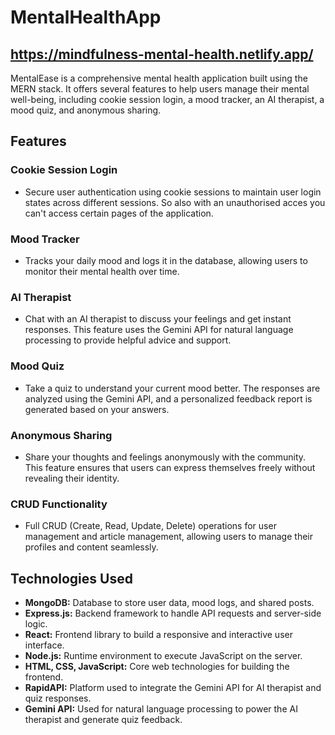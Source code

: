 # MentalHealthApp  

## https://mindfulness-mental-health.netlify.app/

MentalEase is a comprehensive mental health application built using the MERN stack. It offers several features to help users manage their mental well-being, including cookie session login, a mood tracker, an AI therapist, a mood quiz, and anonymous sharing.

## Features

### Cookie Session Login
- Secure user authentication using cookie sessions to maintain user login states across different sessions. So also with an unauthorised acces you can't access certain pages of the application. 

### Mood Tracker
- Tracks your daily mood and logs it in the database, allowing users to monitor their mental health over time.

### AI Therapist
- Chat with an AI therapist to discuss your feelings and get instant responses. This feature uses the Gemini API for natural language processing to provide helpful advice and support.

### Mood Quiz
- Take a quiz to understand your current mood better. The responses are analyzed using the Gemini API, and a personalized feedback report is generated based on your answers.

### Anonymous Sharing
- Share your thoughts and feelings anonymously with the community. This feature ensures that users can express themselves freely without revealing their identity.

### CRUD Functionality
- Full CRUD (Create, Read, Update, Delete) operations for user management and article management, allowing users to manage their profiles and content seamlessly.

## Technologies Used

- **MongoDB:** Database to store user data, mood logs, and shared posts.
- **Express.js:** Backend framework to handle API requests and server-side logic.
- **React:** Frontend library to build a responsive and interactive user interface.
- **Node.js:** Runtime environment to execute JavaScript on the server.
- **HTML, CSS, JavaScript:** Core web technologies for building the frontend.
- **RapidAPI:** Platform used to integrate the Gemini API for AI therapist and quiz responses.
- **Gemini API:** Used for natural language processing to power the AI therapist and generate quiz feedback.

